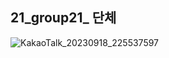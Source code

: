 ## 21_group21_ 단체

![KakaoTalk_20230918_225537597](https://github.com/clopidia/21_group/assets/79236379/8c7865b5-0c72-423c-b1fe-52151c14fd52)
